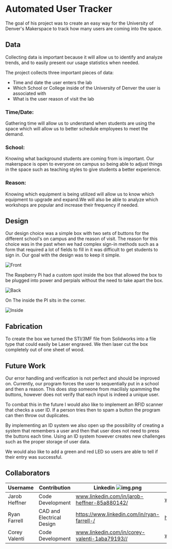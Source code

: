 # Automated User Tracker

The goal of his project was to create an easy way for the University of Denver's Makerspace to track how many 
users are coming into the space. 

## Data
Collecting data is important because it will allow us to identify and analyze trends, and to easily present our usage statistics when 
needed.

The project collects three important pieces of data:
* Time and date the user enters the lab 
* Which School or College inside of the University of Denver the user is associated with 
* What is the user reason of visit the lab

### Time/Date: 
Gathering time will allow us to understand when students are using the space which will allow us to better schedule employees
to meet the demand.

### School:
Knowing what background students are coming from is important. Our makerspace is open to everyone on campus so being able to 
adjust things in the space such as teaching styles to give students a better experience.

### Reason:
Knowing which equipment is being utilized will allow us to know which equipment to upgrade and expand.We will also be able
to analyze which workshops are popular and increase their frequency if needed.

## Design
Our design choice was a simple box with two sets of buttons for the different school's on campus and the reason of visit.
The reason for this choice was in the past when we had complex sign-in methods such as a form that required a lot of 
fields to fill in it was difficult to get students to sign in. Our goal with the design was to keep it simple.

![Front](https://github.com/Jarob-H/userAutomation/blob/master/Project%20Pictures/IMG_3762.jpg)

The Raspberry Pi had a custom spot inside the box that allowed the box to be plugged into power and perpials without the
need to take apart the box.

![Back](https://github.com/Jarob-H/userAutomation/blob/master/Project%20Pictures/IMG_3764.jpg)

On The inside the PI sits in the corner. 

![Inside](https://github.com/Jarob-H/userAutomation/blob/master/Project%20Pictures/IMG_3765.jpg)

## Fabrication

To create the box we turned the STl/3MF file from Solidworks into a file type that could easily be Laser engraved. We 
then laser cut the box completely out of one sheet of wood. 

## Future Work
Our error handling and verification is not perfect and should be improved on. Currently, our program forces the user to 
sequentially put in a school and then a reason. This does stop someone from macilisly spamming the buttons, however does 
not verify that each input is indeed a unique user. 

To combat this in the future I would also like to implement an RFID scanner that checks a user ID. If a person tries then 
to spam a button the program can then throw out duplicates.

By implementing an ID system we also open up the possibility of creating a system that remembers a user and then that user 
does not need to press the buttons each time. Using an ID system however creates new challenges such as the proper storage 
of user data.

We would also like to add a green and red LED so users are able to tell if their entry was successful.

## Collaborators

| Username   |Contribution|Linkedin ![img.png](https://img.icons8.com/color/40/linkedin.png)|Github Link ↘️|
|------------|---|------|---------------------------|
|Jarob Heffner|Code Development|www.linkedin.com/in/jarob-heffner-85a880142/|www.github.com/Jarob-H|
|Ryan Farrell|CAD and Electrical Design|https://www.linkedin.com/in/ryan-farrell-/|https://github.com/ryanfarrell987|
|Corey Valenti|Code Development|www.linkedin.com/in/corey-valenti-1aba79193//|www.github.com/CoreyValenti|
